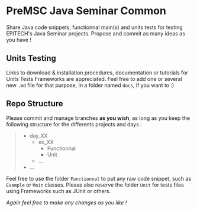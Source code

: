 # PreMSC Java Seminar Common

Share Java code snippets, functionnal main(s) and units tests for testing EPITECH's Java Seminar projects.
Propose and commit as many ideas as you have !

## Units Testing

Links to download & installation procedures, documentation or tutorials for Units Tests Frameworks are appreciated.
Feel free to add one or several new `.md` file for that purpose, in a folder named `docs`, if you want to :)

## Repo Structure

Please commit and manage branches **as you wish**, as long as you keep the following structure for the differents projects and days :

> - day_XX
>   - ex_XX
>     - Functionnal
>     - Unit
>   - ...
> - ...
 
Feel free to use the folder `Functionnal` to put any raw code snippet, such as `Example` or `Main` classes.
Please also reserve the folder `Unit` for tests files using Frameworks such as JUnit or others.

*Again feel free to make any changes as you like !*

